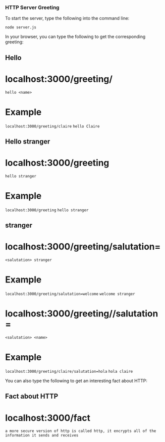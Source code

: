 ### HTTP Server Greeting

To start the server, type the following into the command line:


`node server.js`


In your browser, you can type the following to get the corresponding greeting:

## Hello <name>
# localhost:3000/greeting/<name>
`hello <name>`
# Example
`localhost:3000/greeting/claire`
`hello Claire`

## Hello stranger
# localhost:3000/greeting
`hello stranger`
# Example
`localhost:3000/greeting`
`hello stranger`

## <Salutation> stranger
# localhost:3000/greeting/salutation=<salutation>
`<salutation> stranger`
# Example
`localhost:3000/greeting/salutation=welcome`
`welcome stranger`

## <Salutation> <Name>
# localhost:3000/greeting/<name>/salutation=<salutation>
`<salutation> <name>`
# Example
`localhost:3000/greeting/claire/salutation=hola`
`hola claire`

You can also type the following to get an interesting fact about HTTP:

## Fact about HTTP
# localhost:3000/fact
`a more secure version of http is called http, it encrypts all of the information it sends and receives`